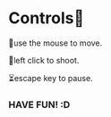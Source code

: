 # Controls🛂

🌊use the mouse to move.

🌠left click to shoot.

⏳escape key to pause.


### HAVE FUN! :D
